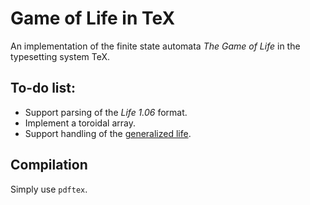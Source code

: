 # Game of Life in TeX
An implementation of the finite state automata *The Game of Life* in the typesetting system TeX.

## To-do list:
- Support parsing of the *Life 1.06* format.
- Implement a toroidal array.
- Support handling of the [generalized life](https://en.wikipedia.org/wiki/Life-like_cellular_automaton#Notation_for_rules). 

## Compilation
Simply use `pdftex`.
